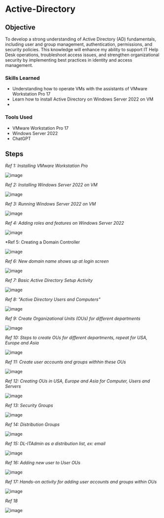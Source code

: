 # Active-Directory

## Objective
  
To develop a strong understanding of Active Directory (AD) fundamentals, including user and group management, authentication, permissions, and security policies. This knowledge will enhance my ability to support IT Help Desk operations, troubleshoot access issues, and strengthen organizational security by implementing best practices in identity and access management.

### Skills Learned

- Understanding how to operate VMs with the assistants of VMware Workstation Pro 17
- Learn how to install Active Directory on Windows Server 2022 on VM
- 

### Tools Used

- VMware Workstation Pro 17
- Windows Server 2022
- ChatGPT


## Steps

*Ref 1: Installing VMware Workstation Pro*

![image](https://github.com/user-attachments/assets/8d50b58d-bd21-45a1-9cdf-dc19591fa629)

*Ref 2: Installing Windows Server 2022 on VM*

![image](https://github.com/user-attachments/assets/7988407d-4020-4a82-bf5d-3a92a8e6560f)

*Ref 3: Running Windows Server 2022 on VM*

![image](https://github.com/user-attachments/assets/56abd418-f4c4-4b79-b3be-5a8752899f02)

*Ref 4: Adding roles and features on Windows Server 2022*

![image](https://github.com/user-attachments/assets/22a3fdad-dfbf-4c81-98ae-6c2f3d518eb7)

*Ref 5: Creating a Domain Controller

![image](https://github.com/user-attachments/assets/05766693-6573-4394-9421-764e1d1a4c46)

*Ref 6: New domain name shows up at login screen*

![image](https://github.com/user-attachments/assets/528b85ef-9238-4256-ac25-1c0c86215dbe)

*Ref 7: Basic Active Directory Setup Activity*

![image](https://github.com/user-attachments/assets/2c678e9d-af27-4419-9370-a4f7678ced8e)

*Ref 8: "Active Directory Users and Computers"*

![image](https://github.com/user-attachments/assets/de74e73f-ffe0-4a09-86fd-12aa4beae5c6)

*Ref 9: Create Organizational Units (OUs) for different departments*

![image](https://github.com/user-attachments/assets/2ac9b7ba-241c-4fd4-b160-ac8d132a685b)

*Ref 10: Steps to create OUs for different departments, repeat for USA, Europe and Asia*

![image](https://github.com/user-attachments/assets/f7c39ff8-effb-4e25-b318-b5582401ed5c)

*Ref 11: Create user accounts and groups withhin these OUs*

![image](https://github.com/user-attachments/assets/36fa0a00-61a8-4c77-a0f6-6302181eef49)

*Ref 12: Creating OUs in USA, Europe and Asia for Computer, Users and Servers*

![image](https://github.com/user-attachments/assets/72a22cb9-bf68-4a31-a1b9-c75204fd4d82)

*Ref 13: Security Groups*

![image](https://github.com/user-attachments/assets/9f320cc0-fded-4de6-aa45-a8e4ad372f43)

*Ref 14: Distribution Groups*

![image](https://github.com/user-attachments/assets/de9f4d36-4dfd-4117-82f9-9dbca1f6a511)

*Ref 15: DL-ITAdmin as a distribution list, ex: email*

![image](https://github.com/user-attachments/assets/5f0d2d36-8fca-44e1-adfc-4b0b7a9b28ea)

*Ref 16: Adding new user to User OUs*

![image](https://github.com/user-attachments/assets/5d63a018-a88d-4466-9b78-6461da7489a1)

*Ref 17: Hands-on activity for adding user accounts and groups within OUs*

![image](https://github.com/user-attachments/assets/a17d8422-ef7c-424a-aa8e-b74e0c365533)

*Ref 18*

![image](https://github.com/user-attachments/assets/3da99538-02e4-4157-b2ef-66ff1ef67a21)

